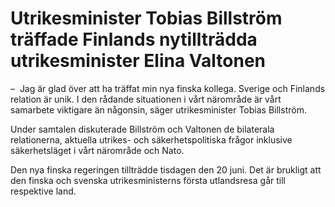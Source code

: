 # Utrikesminister Tobias Billström träffade Finlands nytillträdda utrikesminister Elina Valtonen

–  Jag är glad över att ha träffat min nya finska kollega. Sverige och Finlands relation är unik. I den rådande situationen i vårt närområde är vårt samarbete viktigare än någonsin, säger utrikesminister Tobias Billström.

Under samtalen diskuterade Billström och Valtonen de bilaterala relationerna, aktuella utrikes\- och säkerhetspolitiska frågor inklusive säkerhetsläget i vårt närområde och Nato.

Den nya finska regeringen tillträdde tisdagen den 20 juni. Det är brukligt att den finska och svenska utrikesministerns första utlandsresa går till respektive land.
